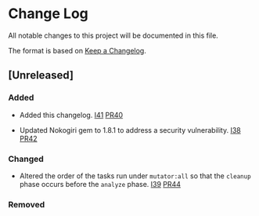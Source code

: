 # Change Log

All notable changes to this project will be documented in this file.

The format is based on [Keep a Changelog](http://keepachangelog.com/en/1.0.0/).

## [Unreleased]

### Added

- Added this changelog.
  [I41](https://github.com/dinj-oss/mutator_rails/issues/41) [PR40]
  
- Updated Nokogiri gem to 1.8.1 to address a security vulnerability.
  [I38](https://github.com/dinj-oss/mutator_rails/issues/38) [PR42]

### Changed

- Altered the order of the tasks run under `mutator:all` so that the `cleanup`
  phase occurs before the `analyze` phase.
  [I39](https://github.com/dinj-oss/mutator_rails/issues/39) [PR44] 

### Removed



[PR40]: https://github.com/dinj-oss/mutator_rails/pull/40
[PR42]: https://github.com/dinj-oss/mutator_rails/pull/42
[PR44]: https://github.com/dinj-oss/mutator_rails/pull/44
